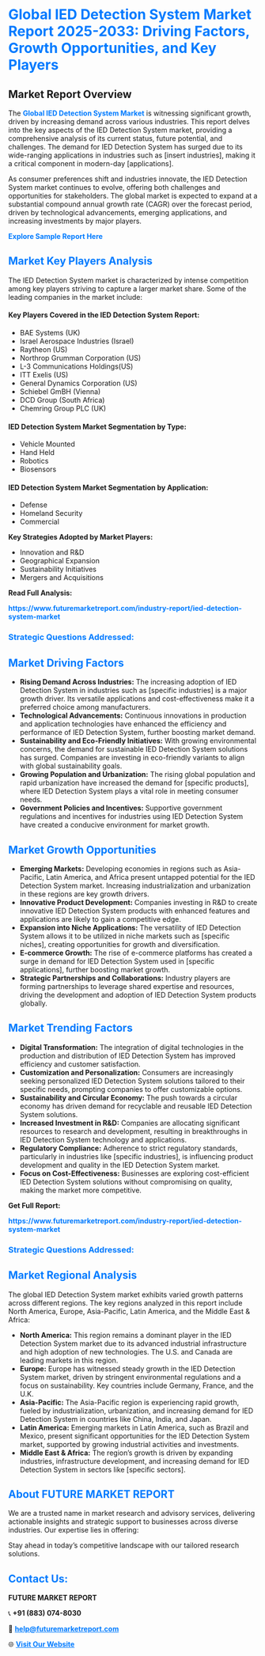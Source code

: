 <h1 style="color: #007BFF;">Global IED Detection System Market Report 2025-2033: Driving Factors, Growth Opportunities, and Key Players</h1>

<section id="overview">
<h2>Market Report Overview</h2>
<p>The <a href="https://www.futuremarketreport.com/industry-report/ied-detection-system-market" style="color: #007BFF; text-decoration: none;"><strong>Global IED Detection System Market</strong></a> is witnessing significant growth, driven by increasing demand across various industries. This report delves into the key aspects of the IED Detection System market, providing a comprehensive analysis of its current status, future potential, and challenges. The demand for IED Detection System has surged due to its wide-ranging applications in industries such as [insert industries], making it a critical component in modern-day [applications].</p>
<p>As consumer preferences shift and industries innovate, the IED Detection System market continues to evolve, offering both challenges and opportunities for stakeholders. The global market is expected to expand at a substantial compound annual growth rate (CAGR) over the forecast period, driven by technological advancements, emerging applications, and increasing investments by major players.</p>
</section>

<section id="overview">
<p><a href="https://www.futuremarketreport.com/request-sample/reportId=61112" style="color: #007BFF; text-decoration: none;"><strong>Explore Sample Report Here</strong></a></p>
</section>

<section id="key-players">
<h2 style="color: #007BFF;">Market Key Players Analysis</h2>
<p>The IED Detection System market is characterized by intense competition among key players striving to capture a larger market share. Some of the leading companies in the market include:</p>
<h4>Key Players Covered in the IED Detection System Report:</h4>
<ul><li>BAE Systems (UK)</li><li>Israel Aerospace Industries (Israel)</li><li>Raytheon (US)</li><li>Northrop Grumman Corporation (US)</li><li>L-3 Communications Holdings(US)</li><li>ITT Exelis (US)</li><li>General Dynamics Corporation (US)</li><li>Schiebel GmBH (Vienna)</li><li>DCD Group (South Africa)</li><li>Chemring Group PLC (UK)</li></ul>
<h4>IED Detection System Market Segmentation by Type:</h4>
<ul><li>Vehicle Mounted</li><li>Hand Held</li><li>Robotics</li><li>Biosensors</li></ul>

<h4>IED Detection System Market Segmentation by Application:</h4>
<ul><li>Defense</li><li>Homeland Security</li><li>Commercial</li></ul>
<p><strong>Key Strategies Adopted by Market Players:</strong></p>
<ul>
<li>Innovation and R&D</li>
<li>Geographical Expansion</li>
<li>Sustainability Initiatives</li>
<li>Mergers and Acquisitions</li>
</ul>
</section>

<section>
<p><strong>Read Full Analysis: </strong></p><a href="https://www.futuremarketreport.com/industry-report/ied-detection-system-market" style="color: #007BFF; text-decoration: none;"><strong>https://www.futuremarketreport.com/industry-report/ied-detection-system-market</strong></a>
<h3 style="color: #007BFF;">Strategic Questions Addressed:</h3>
</section>

<section id="driving-factors">
<h2 style="color: #007BFF;">Market Driving Factors</h2>
<ul>
<li><strong>Rising Demand Across Industries:</strong> The increasing adoption of IED Detection System in industries such as [specific industries] is a major growth driver. Its versatile applications and cost-effectiveness make it a preferred choice among manufacturers.</li>
<li><strong>Technological Advancements:</strong> Continuous innovations in production and application technologies have enhanced the efficiency and performance of IED Detection System, further boosting market demand.</li>
<li><strong>Sustainability and Eco-Friendly Initiatives:</strong> With growing environmental concerns, the demand for sustainable IED Detection System solutions has surged. Companies are investing in eco-friendly variants to align with global sustainability goals.</li>
<li><strong>Growing Population and Urbanization:</strong> The rising global population and rapid urbanization have increased the demand for [specific products], where IED Detection System plays a vital role in meeting consumer needs.</li>
<li><strong>Government Policies and Incentives:</strong> Supportive government regulations and incentives for industries using IED Detection System have created a conducive environment for market growth.</li>
</ul>
</section>

<section id="growth-opportunities">
<h2 style="color: #007BFF;">Market Growth Opportunities</h2>
<ul>
<li><strong>Emerging Markets:</strong> Developing economies in regions such as Asia-Pacific, Latin America, and Africa present untapped potential for the IED Detection System market. Increasing industrialization and urbanization in these regions are key growth drivers.</li>
<li><strong>Innovative Product Development:</strong> Companies investing in R&D to create innovative IED Detection System products with enhanced features and applications are likely to gain a competitive edge.</li>
<li><strong>Expansion into Niche Applications:</strong> The versatility of IED Detection System allows it to be utilized in niche markets such as [specific niches], creating opportunities for growth and diversification.</li>
<li><strong>E-commerce Growth:</strong> The rise of e-commerce platforms has created a surge in demand for IED Detection System used in [specific applications], further boosting market growth.</li>
<li><strong>Strategic Partnerships and Collaborations:</strong> Industry players are forming partnerships to leverage shared expertise and resources, driving the development and adoption of IED Detection System products globally.</li>
</ul>
</section>

<section id="trending-factors">
<h2 style="color: #007BFF;">Market Trending Factors</h2>
<ul>
<li><strong>Digital Transformation:</strong> The integration of digital technologies in the production and distribution of IED Detection System has improved efficiency and customer satisfaction.</li>
<li><strong>Customization and Personalization:</strong> Consumers are increasingly seeking personalized IED Detection System solutions tailored to their specific needs, prompting companies to offer customizable options.</li>
<li><strong>Sustainability and Circular Economy:</strong> The push towards a circular economy has driven demand for recyclable and reusable IED Detection System solutions.</li>
<li><strong>Increased Investment in R&D:</strong> Companies are allocating significant resources to research and development, resulting in breakthroughs in IED Detection System technology and applications.</li>
<li><strong>Regulatory Compliance:</strong> Adherence to strict regulatory standards, particularly in industries like [specific industries], is influencing product development and quality in the IED Detection System market.</li>
<li><strong>Focus on Cost-Effectiveness:</strong> Businesses are exploring cost-efficient IED Detection System solutions without compromising on quality, making the market more competitive.</li>
</ul>
</section>

<section>
<p><strong>Get Full Report: </strong></p><a href="https://www.futuremarketreport.com/industry-report/ied-detection-system-market" style="color: #007BFF; text-decoration: none;"><strong>https://www.futuremarketreport.com/industry-report/ied-detection-system-market</strong></a>
<h3 style="color: #007BFF;">Strategic Questions Addressed:</h3>
</section>


<section id="regional-analysis">
<h2 style="color: #007BFF;">Market Regional Analysis</h2>
<p>The global IED Detection System market exhibits varied growth patterns across different regions. The key regions analyzed in this report include North America, Europe, Asia-Pacific, Latin America, and the Middle East & Africa:</p>
<ul>
<li><strong>North America:</strong> This region remains a dominant player in the IED Detection System market due to its advanced industrial infrastructure and high adoption of new technologies. The U.S. and Canada are leading markets in this region.</li>
<li><strong>Europe:</strong> Europe has witnessed steady growth in the IED Detection System market, driven by stringent environmental regulations and a focus on sustainability. Key countries include Germany, France, and the U.K.</li>
<li><strong>Asia-Pacific:</strong> The Asia-Pacific region is experiencing rapid growth, fueled by industrialization, urbanization, and increasing demand for IED Detection System in countries like China, India, and Japan.</li>
<li><strong>Latin America:</strong> Emerging markets in Latin America, such as Brazil and Mexico, present significant opportunities for the IED Detection System market, supported by growing industrial activities and investments.</li>
<li><strong>Middle East & Africa:</strong> The region’s growth is driven by expanding industries, infrastructure development, and increasing demand for IED Detection System in sectors like [specific sectors].</li>
</ul>
</section>

<footer>
<h2 style="color: #007BFF;">About FUTURE MARKET REPORT</h2>
<p>We are a trusted name in market research and advisory services, delivering actionable insights and strategic support to businesses across diverse industries. Our expertise lies in offering:</p>

<p>Stay ahead in today’s competitive landscape with our tailored research solutions.</p>

<h2 style="color: #007BFF;">Contact Us:</h2>
<p><strong>FUTURE MARKET REPORT</strong></p>
<p>📞 <strong>+91 (883) 074-8030</strong></p>
<p>📧 <strong><a href="mailto:help@futuremarketreport.com" style="color: #007BFF;">help@futuremarketreport.com</a></strong></p>
<p>🌐 <strong><a href="https://www.futuremarketreport.com/" style="color: #007BFF;">Visit Our Website</a></strong></p>
</footer>